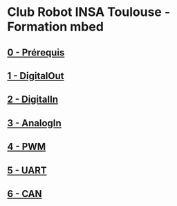 # Club Robot INSA Toulouse - Formation mbed

## [0 - Prérequis](https://github.com/yop0/ClubRobot_FormationElec/tree/master/0-Prerequis)

## [1 - DigitalOut](https://github.com/yop0/ClubRobot_FormationElec/tree/master/1-DigitalOut)

## [2 - DigitalIn](https://github.com/yop0/ClubRobot_FormationElec/tree/master/2-DigitalIn) 

## [3 - AnalogIn](https://github.com/yop0/ClubRobot_FormationElec/tree/master/3-AnalogIn) 

## [4 - PWM](https://github.com/yop0/ClubRobot_FormationElec/tree/master/4-PWM)

## [5 - UART](https://github.com/yop0/ClubRobot_FormationElec/tree/master/5-UART) 

## [6 - CAN](https://github.com/yop0/ClubRobot_FormationElec/tree/master/6-CAN)
